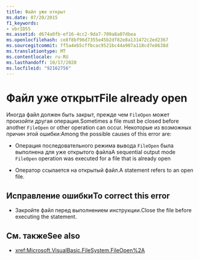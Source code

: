 ```yaml
---
title: Файл уже открыт
ms.date: 07/20/2015
f1_keywords:
- vbrID55
ms.assetid: d674a0fb-ef16-4cc2-9da7-709a8a07dbea
ms.openlocfilehash: ce8f8bf96d7355e45b2df82e8a131472c2ed2367
ms.sourcegitcommit: ff5a4eb5cffbcac9521bc44a907a118cd7e8638d
ms.translationtype: MT
ms.contentlocale: ru-RU
ms.lasthandoff: 10/17/2020
ms.locfileid: "92162756"
---
```

# <a name="file-already-open"></a><span data-ttu-id="3de36-102">Файл уже открыт</span><span class="sxs-lookup"><span data-stu-id="3de36-102">File already open</span></span>

<span data-ttu-id="3de36-103">Иногда файл должен быть закрыт, прежде чем `FileOpen` может произойти другая операция.</span><span class="sxs-lookup"><span data-stu-id="3de36-103">Sometimes a file must be closed before another `FileOpen` or other operation can occur.</span></span> <span data-ttu-id="3de36-104">Некоторые из возможных причин этой ошибки:</span><span class="sxs-lookup"><span data-stu-id="3de36-104">Among the possible causes of this error are:</span></span>

- <span data-ttu-id="3de36-105">Операция последовательного режима вывода `FileOpen` была выполнена для уже открытого файла</span><span class="sxs-lookup"><span data-stu-id="3de36-105">A sequential output mode `FileOpen` operation was executed for a file that is already open</span></span>

- <span data-ttu-id="3de36-106">Оператор ссылается на открытый файл.</span><span class="sxs-lookup"><span data-stu-id="3de36-106">A statement refers to an open file.</span></span>

## <a name="to-correct-this-error"></a><span data-ttu-id="3de36-107">Исправление ошибки</span><span class="sxs-lookup"><span data-stu-id="3de36-107">To correct this error</span></span>

- <span data-ttu-id="3de36-108">Закройте файл перед выполнением инструкции.</span><span class="sxs-lookup"><span data-stu-id="3de36-108">Close the file before executing the statement.</span></span>

## <a name="see-also"></a><span data-ttu-id="3de36-109">См. также</span><span class="sxs-lookup"><span data-stu-id="3de36-109">See also</span></span>

- <xref:Microsoft.VisualBasic.FileSystem.FileOpen%2A>
